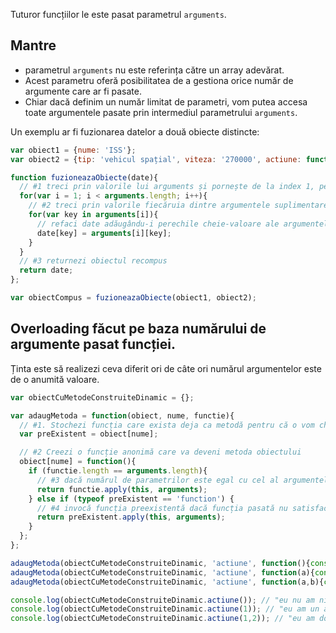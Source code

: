 Tuturor funcțiilor le este pasat parametrul `arguments`.

## Mantre

- parametrul `arguments` nu este referința către un array adevărat.
- Acest parametru oferă posibilitatea de a gestiona orice număr de argumente care ar fi pasate.
- Chiar dacă definim un număr limitat de parametri, vom putea accesa toate argumentele pasate prin intermediul parametrului `arguments`.

Un exemplu ar fi fuzionarea datelor a două obiecte distincte:

```javascript
var obiect1 = {nume: 'ISS'};
var obiect2 = {tip: 'vehicul spațial', viteza: '270000', actiune: function(){console.log('ceva din obiect');}};

function fuzioneazaObiecte(date){
  // #1 treci prin valorile lui arguments și pornește de la index 1, pentru că pentru 0 este primimul argument
  for(var i = 1; i < arguments.length; i++){
    // #2 treci prin valorile fiecăruia dintre argumentele suplimentare pasate
    for(var key in arguments[i]){
      // refaci date adăugându-i perechile cheie-valoare ale argumentelor suplimentar pasate.
      date[key] = arguments[i][key];
    }
  }
  // #3 returnezi obiectul recompus
  return date;
};

var obiectCompus = fuzioneazaObiecte(obiect1, obiect2);
```

## Overloading făcut pe baza numărului de argumente pasat funcției.

Ținta este să realizezi ceva diferit ori de câte ori numărul argumentelor este de o anumită valoare.

```javascript
var obiectCuMetodeConstruiteDinamic = {};

var adaugMetoda = function(obiect, nume, functie){
  // #1. Stochezi funcția care exista deja ca metodă pentru că o vom chema dacă funcția pasată nu are numărul așteptat de argumente
  var preExistent = obiect[nume];

  // #2 Creezi o funcție anonimă care va deveni metoda obiectului
  obiect[nume] = function(){
    if (functie.length == arguments.length){
      // #3 dacă numărul de parametrilor este egal cu cel al argumentelor, atunci funcția pasată este invocată
      return functie.apply(this, arguments);
    } else if (typeof preExistent == 'function') {
      // #4 invocă funcția preexistentă dacă funcția pasată nu satisface condiția.
      return preExistent.apply(this, arguments);
    }
  };
};

adaugMetoda(obiectCuMetodeConstruiteDinamic, 'actiune', function(){console.log('eu nu am niciun argument');});
adaugMetoda(obiectCuMetodeConstruiteDinamic, 'actiune', function(a){console.log('eu am un argument');});
adaugMetoda(obiectCuMetodeConstruiteDinamic, 'actiune', function(a,b){console.log('eu am două argumente');});

console.log(obiectCuMetodeConstruiteDinamic.actiune()); // "eu nu am niciun argument"
console.log(obiectCuMetodeConstruiteDinamic.actiune(1)); // "eu am un argument"
console.log(obiectCuMetodeConstruiteDinamic.actiune(1,2)); // "eu am două argumente"
```
